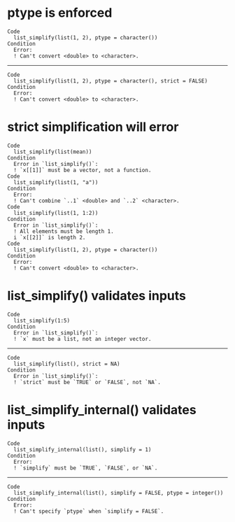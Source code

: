 # ptype is enforced

    Code
      list_simplify(list(1, 2), ptype = character())
    Condition
      Error:
      ! Can't convert <double> to <character>.

---

    Code
      list_simplify(list(1, 2), ptype = character(), strict = FALSE)
    Condition
      Error:
      ! Can't convert <double> to <character>.

# strict simplification will error

    Code
      list_simplify(list(mean))
    Condition
      Error in `list_simplify()`:
      ! `x[[1]]` must be a vector, not a function.
    Code
      list_simplify(list(1, "a"))
    Condition
      Error:
      ! Can't combine `..1` <double> and `..2` <character>.
    Code
      list_simplify(list(1, 1:2))
    Condition
      Error in `list_simplify()`:
      ! All elements must be length 1.
      i `x[[2]]` is length 2.
    Code
      list_simplify(list(1, 2), ptype = character())
    Condition
      Error:
      ! Can't convert <double> to <character>.

# list_simplify() validates inputs

    Code
      list_simplify(1:5)
    Condition
      Error in `list_simplify()`:
      ! `x` must be a list, not an integer vector.

---

    Code
      list_simplify(list(), strict = NA)
    Condition
      Error in `list_simplify()`:
      ! `strict` must be `TRUE` or `FALSE`, not `NA`.

# list_simplify_internal() validates inputs

    Code
      list_simplify_internal(list(), simplify = 1)
    Condition
      Error:
      ! `simplify` must be `TRUE`, `FALSE`, or `NA`.

---

    Code
      list_simplify_internal(list(), simplify = FALSE, ptype = integer())
    Condition
      Error:
      ! Can't specify `ptype` when `simplify = FALSE`.

